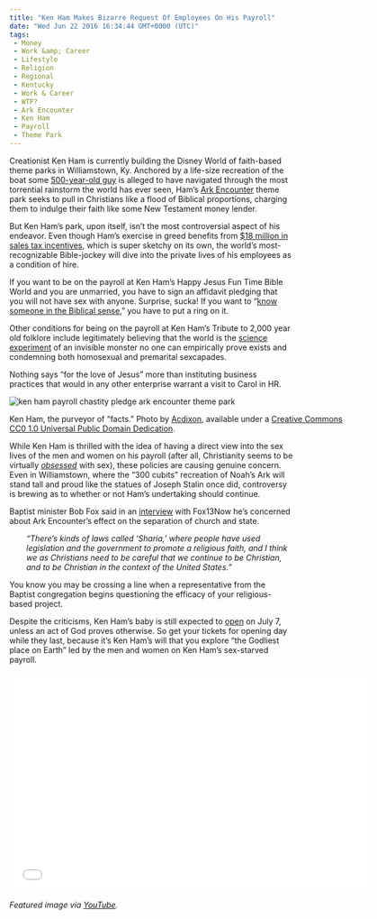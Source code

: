 ```yaml
---
title: "Ken Ham Makes Bizarre Request Of Employees On His Payroll"
date: "Wed Jun 22 2016 16:34:44 GMT+0000 (UTC)"
tags: 
 - Money
 - Work &amp; Career
 - Lifestyle
 - Religion
 - Regional
 - Kentucky
 - Work & Career
 - WTF?
 - Ark Encounter
 - Ken Ham
 - Payroll
 - Theme Park
---
```

<p><!--OffDef--></p><p>Creationist Ken Ham is currently building the Disney World of faith-based theme parks in Williamstown, Ky. Anchored by a life-size recreation of the boat some <a href="https://www.biblegateway.com/passage/?search=Genesis+5:32-10:1" onclick="__gaTracker(&apos;send&apos;, &apos;event&apos;, &apos;outbound-article&apos;, &apos;https://www.biblegateway.com/passage/?search=Genesis+5:32-10:1&apos;, &apos;500-year-old guy&apos;);">500-year-old guy</a> is alleged to have navigated through the most torrential rainstorm the world has ever seen, Ham&#x2019;s <a href="https://arkencounter.com/" onclick="__gaTracker(&apos;send&apos;, &apos;event&apos;, &apos;outbound-article&apos;, &apos;https://arkencounter.com/&apos;, &apos;Ark Encounter&apos;);">Ark Encounter</a> theme park seeks to pull in Christians like a flood of Biblical proportions, charging them to indulge their faith like some New Testament money lender.</p><p><!--Ads1--></p><p>But Ken Ham&#x2019;s park, upon itself, isn&#x2019;t the most controversial aspect of his endeavor. Even though Ham&#x2019;s exercise in greed benefits from <a href="http://www.kentucky.com/news/state/article73971147.html" onclick="__gaTracker(&apos;send&apos;, &apos;event&apos;, &apos;outbound-article&apos;, &apos;http://www.kentucky.com/news/state/article73971147.html&apos;, &apos;$18 million in sales tax incentives&apos;);">$18 million in sales tax incentives</a>, which is super sketchy on its own, the world&#x2019;s most-recognizable Bible-jockey will dive into the private lives of his employees as a condition of hire.</p><p>If you want to be on the payroll at Ken Ham&#x2019;s Happy Jesus Fun Time Bible World and you are unmarried, you have to sign an affidavit pledging that you will not have sex with anyone. Surprise, sucka! If you want to &#x201C;<a href="http://kingsenglish.info/2011/01/24/knowing-in-the-biblical-sense/" onclick="__gaTracker(&apos;send&apos;, &apos;event&apos;, &apos;outbound-article&apos;, &apos;http://kingsenglish.info/2011/01/24/knowing-in-the-biblical-sense/&apos;, &apos;know someone in the Biblical sense&apos;);">know someone in the Biblical sense</a>,&#x201D; you have to put a ring on it.</p><p>Other conditions for being on the payroll at Ken Ham&#x2019;s Tribute to 2,000 year old folklore include legitimately believing that the world is the <a href="https://www.biblegateway.com/passage/?search=Genesis+1&amp;version=KJV" onclick="__gaTracker(&apos;send&apos;, &apos;event&apos;, &apos;outbound-article&apos;, &apos;https://www.biblegateway.com/passage/?search=Genesis+1&amp;version=KJV&apos;, &apos;science experiment&apos;);">science experiment</a> of an invisible monster no one can empirically prove exists and condemning both homosexual and premarital sexcapades.</p><p>Nothing says &#x201C;for the love of Jesus&#x201D; more than instituting business practices that would in any other enterprise warrant a visit to Carol in HR.</p><div id="attachment_138574" style="width: 610px" class="wp-caption aligncenter"><img class="size-large wp-image-138574" src="//i2.wp.com/cdn.liberalamerica.org/wp-content/uploads/2016/06/Ken_Ham_speaking-600x572.jpg?resize=600%2C572" alt="ken ham payroll chastity pledge ark encounter theme park" srcset="//cdn.liberalamerica.org/wp-content/uploads/2016/06/Ken_Ham_speaking.jpg 600w, //cdn.liberalamerica.org/wp-content/uploads/2016/06/Ken_Ham_speaking.jpg 64w, //cdn.liberalamerica.org/wp-content/uploads/2016/06/Ken_Ham_speaking.jpg 350w, //cdn.liberalamerica.org/wp-content/uploads/2016/06/Ken_Ham_speaking.jpg 68w, //cdn.liberalamerica.org/wp-content/uploads/2016/06/Ken_Ham_speaking.jpg 30w, //cdn.liberalamerica.org/wp-content/uploads/2016/06/Ken_Ham_speaking.jpg 629w" sizes="(max-width: 600px) 100vw, 600px" data-recalc-dims="1">
<p class="wp-caption-text">Ken Ham, the purveyor of &#x201C;facts.&#x201D; Photo by <a href="https://commons.wikimedia.org/wiki/File:Ken_Ham_speaking.jpg" onclick="__gaTracker(&apos;send&apos;, &apos;event&apos;, &apos;outbound-article&apos;, &apos;https://commons.wikimedia.org/wiki/File:Ken_Ham_speaking.jpg&apos;, &apos;Acdixon&apos;);">Acdixon</a>, available under a <a href="https://creativecommons.org/publicdomain/zero/1.0/deed.en" onclick="__gaTracker(&apos;send&apos;, &apos;event&apos;, &apos;outbound-article&apos;, &apos;https://creativecommons.org/publicdomain/zero/1.0/deed.en&apos;, &apos;Creative Commons CC0 1.0 Universal Public Domain Dedication&apos;);">Creative Commons CC0 1.0 Universal Public Domain Dedication</a>.</p>
</div><p>While Ken Ham is thrilled with the idea of having a direct view into the sex lives of the men and women on his payroll (after all, Christianity seems to be virtually&#xA0;<em><a href="http://www.alternet.org/perverse-obsessions-right-wing-patriarchal-christians" onclick="__gaTracker(&apos;send&apos;, &apos;event&apos;, &apos;outbound-article&apos;, &apos;http://www.alternet.org/perverse-obsessions-right-wing-patriarchal-christians&apos;, &apos;obsessed&apos;);">obsessed</a>&#xA0;</em>with sex), these policies are causing genuine concern. Even in Williamstown, where the &#x201C;300 cubits&#x201D; recreation of Noah&#x2019;s Ark will stand tall and proud like the statues of Joseph Stalin once did, controversy is brewing as to whether or not Ham&#x2019;s undertaking should continue.</p><p>Baptist minister Bob Fox said in an <a href="http://fox13now.com/2016/06/21/state-supports-noahs-ark-theme-park-not-all-residents-on-board/" onclick="__gaTracker(&apos;send&apos;, &apos;event&apos;, &apos;outbound-article&apos;, &apos;http://fox13now.com/2016/06/21/state-supports-noahs-ark-theme-park-not-all-residents-on-board/&apos;, &apos;interview&apos;);">interview</a> with Fox13Now he&#x2019;s concerned about Ark Encounter&#x2019;s effect on the separation of church and state.</p><p style="padding-left: 30px"><em>&#x201C;There&#x2019;s kinds of laws called &#x2018;Sharia,&#x2019; where people have used legislation and the government to promote a religious faith, and I think we as Christians need to be careful that we continue to be Christian, and to be Christian in the context of the United States.&#x201D;</em></p><p>You know you may be crossing a line when a representative from the Baptist congregation begins questioning the efficacy of your religious-based project.</p><p><!--Ads2--></p><p>Despite the criticisms, Ken Ham&#x2019;s baby is still expected to <a href="http://www.rawstory.com/2015/11/noahs-ark-creationist-theme-park-in-kentucky-to-open-july-2016-founder/" onclick="__gaTracker(&apos;send&apos;, &apos;event&apos;, &apos;outbound-article&apos;, &apos;http://www.rawstory.com/2015/11/noahs-ark-creationist-theme-park-in-kentucky-to-open-july-2016-founder/&apos;, &apos;open&apos;);">open</a> on July 7, unless an act of God proves otherwise. So get your tickets for opening day while they last, because it&#x2019;s Ken Ham&#x2019;s will that you explore &#x201C;the Godliest place on Earth&#x201D; led by the men and women on Ken Ham&#x2019;s sex-starved payroll.</p><p><span class="embed-youtube" style="text-align:center; display: block;"><iframe class="youtube-player" type="text/html" width="640" height="390" src="//www.youtube.com/embed/gKyQFKYw0es?version=3&amp;rel=1&amp;fs=1&amp;autohide=2&amp;showsearch=0&amp;showinfo=1&amp;iv_load_policy=1&amp;wmode=transparent" allowfullscreen="true" style="border:0;"></iframe></span></p><p><em>Featured image via <a href="https://www.youtube.com/watch?v=VKqPyeXoSFI" onclick="__gaTracker(&apos;send&apos;, &apos;event&apos;, &apos;outbound-article&apos;, &apos;https://www.youtube.com/watch?v=VKqPyeXoSFI&apos;, &apos;YouTube&apos;);">YouTube</a>.</em></p>